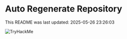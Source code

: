 # Auto Regenerate Repository

This README was last updated: 2025-05-26 23:26:03

 ![TryHackMe](https://tryhackme.com/badge/533634)